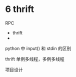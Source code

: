 # 6 thrift



RPC

*   thrift
*   







python 中 input() 和 stdin 的区别





thrift 单例多线程，多例多线程



项目设计





